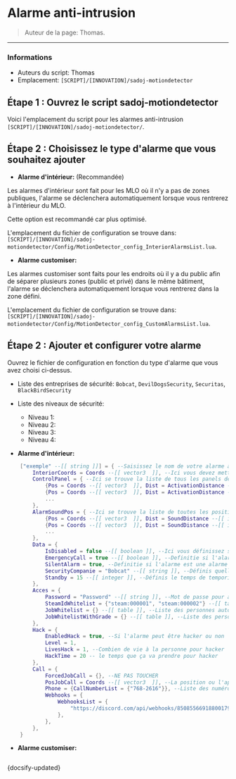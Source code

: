 # Alarme anti-intrusion

> Auteur de la page: Thomas.

---

### Informations

* Auteurs du script: Thomas
* Emplacement: `[SCRIPT]/[INNOVATION]/sadoj-motiondetector`

## Étape 1 : Ouvrez le script sadoj-motiondetector

Voici l'emplacement du script pour les alarmes anti-intrusion `[SCRIPT]/[INNOVATION]/sadoj-motiondetector/`.


## Étape 2 : Choisissez le type d'alarme que vous souhaitez ajouter


* **Alarme d'intérieur:** (Recommandée)

Les alarmes d'intérieur sont fait pour les MLO où il n'y a pas de zones publiques, l'alarme se déclenchera automatiquement lorsque vous rentrerez à l'intérieur du MLO.

Cette option est recommandé car plus optimisé.

L'emplacement du fichier de configuration se trouve dans: `[SCRIPT]/[INNOVATION]/sadoj-motiondetector/Config/MotionDetector_config_InteriorAlarmsList.lua`.

* **Alarme customiser:**

Les alarmes customiser sont faits pour les endroits où il y a du public afin de séparer plusieurs zones (public et privé) dans le même bâtiment, l'alarme se déclenchera automatiquement lorsque vous rentrerez dans la zone défini.

L'emplacement du fichier de configuration se trouve dans: `[SCRIPT]/[INNOVATION]/sadoj-motiondetector/Config/MotionDetector_config_CustomAlarmsList.lua`.


## Étape 2 : Ajouter et configurer votre alarme

Ouvrez le fichier de configuration en fonction du type d'alarme que vous avez choisi ci-dessus.


* Liste des entreprises de sécurité: `Bobcat`, `DevilDogsSecurity`, `Securitas`, `BlackBirdSecurity`

* Liste des niveaux de sécurité:
  * Niveau 1:
  * Niveau 2:
  * Niveau 3:
  * Niveau 4:

* **Alarme d'intérieur:**

```lua
    ["exemple" --[[ string ]]] = { --Saisissez le nom de votre alarme à la place de 'exemple'. Attention le nom de l'alarme doit être unique.
        InteriorCoords = Coords --[[ vector3  ]], --Ici vous devez mettre les coordonnées du MLO, pour cela il suffit de se mettre à l'intérieur et de taper la commande CCV dans le F8.
        ControlPanel = { --Ici se trouve la liste de tous les panels de contrôle de votre alarme
            {Pos = Coords --[[ vector3  ]], Dist = ActivationDistance --[[ integer ]]}, --Panneau de contrôle N°1
            {Pos = Coords --[[ vector3  ]], Dist = ActivationDistance --[[ integer ]]}, --Panneau de contrôle N°2
            ...
        },
        AlarmSoundPos = { --Ici se trouve la liste de toutes les positions ou le son de l'alarme va sortir
            {Pos = Coords --[[ vector3  ]], Dist = SoundDistance --[[ integer ]]}, --Son N°1
            {Pos = Coords --[[ vector3  ]], Dist = SoundDistance --[[ integer ]]}, --Son N°2
            ...
        },
        Data = {
            IsDisabled = false --[[ boolean ]], --Ici vous définissez si l'alarme est désactivé par défaut ou non. (true = désactiver par défaut)
            EmergencyCall = true --[[ boolean ]], --Definitie si l'alarme appelle les services de secours. (Entreprise de sécurité, police ...)
            SilentAlarm = true, --Definitie si l'alarme est une alarme silencieuse. (true = alarme silencieuse)
	 	    SecurityCompanie = "Bobcat" --[[ string ]], --Définis quelle entreprise de sécurité est en charge de l'alarme (Voir ci-dessus pour la liste des entreprises de sécurité)
	 	    Standby = 15 --[[ integer ]], --Définis le temps de temporisation entre le moment où l'alarme à détecter une intrusion et le moment où l'alarme commence à sonner. (En seconde)
        },
        Acces = {
            Password = "Password" --[[ string ]], --Mot de passe pour accéder au panel de contrôle (nil pour désactiver, attention pour que les données biométriques fonctionne il faut avoir un mot de passe)
            SteamIdWhitelist = {"steam:000001", "steam:000002"} --[[ table ]], --Liste des personnes autorisées (Par SteamId) à utilisé le panel de contrôle sans taper le mot de passe
            JobWhitelist = {} --[[ table ]], --Liste des personnes autorisées (Par Job) à utilisé le panel de contrôle sans taper le mot de passe
            JobWhitelistWithGrade = {} --[[ table ]], --Liste des personnes autorisées (Par Job avec un grade) à utilisé le panel de contrôle sans taper le mot de passe
        },
        Hack = {
            EnabledHack = true, --Si l'alarme peut être hacker ou non
            Level = 1,
            LivesHack = 1, --Combien de vie à la personne pour hacker
            HackTime = 20 -- le temps que ça va prendre pour hacker
        },
        Call = {
            ForcedJobCall = {}, --NE PAS TOUCHER
            PosJobCall = Coords --[[ vector3  ]], --La position ou l'apelle sera marquer
            Phone = {CallNumberList = {"768-2616"}}, --Liste des numéros de téléphone à appeler
            Webhooks = {
                WebhooksList = {
                    "https://discord.com/api/webhooks/850855669188001794/ukyI5KKDNLY8U5f9z6WqYbd_JtU_1hZW2KEB_63zsh_ZsKbEnsxvcwx2n7",
                },
            },
        },
    }
```


* **Alarme customiser:**

```lua

```


{docsify-updated}